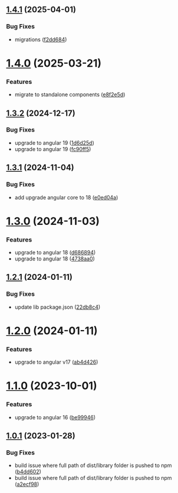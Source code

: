 ## [1.4.1](https://github.com/uzenith360/ngx-unsaved-changes/compare/v1.4.0...v1.4.1) (2025-04-01)


### Bug Fixes

* migrations ([f2dd684](https://github.com/uzenith360/ngx-unsaved-changes/commit/f2dd68486bd2a3d7767de554c588b9c4896146c4))

# [1.4.0](https://github.com/uzenith360/ngx-unsaved-changes/compare/v1.3.2...v1.4.0) (2025-03-21)


### Features

* migrate to standalone components ([e8f2e5d](https://github.com/uzenith360/ngx-unsaved-changes/commit/e8f2e5d7e5c369adac9447ebae0bb543505103d9))

## [1.3.2](https://github.com/uzenith360/ngx-unsaved-changes/compare/v1.3.1...v1.3.2) (2024-12-17)


### Bug Fixes

* upgrade to angular 19 ([1d6d25d](https://github.com/uzenith360/ngx-unsaved-changes/commit/1d6d25d19c9edc2e7d2c64e4b6734205a367162e))
* upgrade to angular 19 ([fc90ff5](https://github.com/uzenith360/ngx-unsaved-changes/commit/fc90ff58fe2d7adc92d6a983910d9e2fc2abb1b3))

## [1.3.1](https://github.com/uzenith360/ngx-unsaved-changes/compare/v1.3.0...v1.3.1) (2024-11-04)


### Bug Fixes

* add upgrade angular core to 18 ([e0ed04a](https://github.com/uzenith360/ngx-unsaved-changes/commit/e0ed04aac6c5b2519ef46769259b18a3a0e8e4d0))

# [1.3.0](https://github.com/uzenith360/ngx-unsaved-changes/compare/v1.2.1...v1.3.0) (2024-11-03)


### Features

* upgrade to angular 18 ([d686894](https://github.com/uzenith360/ngx-unsaved-changes/commit/d686894bd7650958add31c758685cd946997214d))
* upgrade to angular 18 ([4738aa0](https://github.com/uzenith360/ngx-unsaved-changes/commit/4738aa08a21f8a31a3447534bff6f21c2102a1ac))

## [1.2.1](https://github.com/uzenith360/ngx-unsaved-changes/compare/v1.2.0...v1.2.1) (2024-01-11)


### Bug Fixes

* update lib package.json ([22db8c4](https://github.com/uzenith360/ngx-unsaved-changes/commit/22db8c451c918dedf7400a2004e91ceeb997e839))

# [1.2.0](https://github.com/uzenith360/ngx-unsaved-changes/compare/v1.1.0...v1.2.0) (2024-01-11)


### Features

* upgrade to angular v17 ([ab4d426](https://github.com/uzenith360/ngx-unsaved-changes/commit/ab4d426ca538b385aeef9b0b3890f17f25906c07))

# [1.1.0](https://github.com/uzenith360/ngx-unsaved-changes/compare/v1.0.1...v1.1.0) (2023-10-01)


### Features

* upgrade to angular 16 ([be99946](https://github.com/uzenith360/ngx-unsaved-changes/commit/be999460221606ba0e3e99c72fc0cb51cf01e778))

## [1.0.1](https://github.com/uzenith360/ngx-unsaved-changes/compare/v1.0.0...v1.0.1) (2023-01-28)


### Bug Fixes

* build issue where full path of dist/library folder is pushed to npm ([b4dd602](https://github.com/uzenith360/ngx-unsaved-changes/commit/b4dd6021d4538f85b7825a03fa4f8fe928a44401))
* build issue where full path of dist/library folder is pushed to npm ([a2ecf98](https://github.com/uzenith360/ngx-unsaved-changes/commit/a2ecf982e3b34372c431f8e391dc3a6258798f05))
